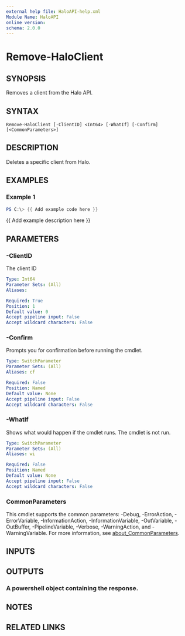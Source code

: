 ```yaml
---
external help file: HaloAPI-help.xml
Module Name: HaloAPI
online version:
schema: 2.0.0
---
```


# Remove-HaloClient

## SYNOPSIS
Removes a client from the Halo API.

## SYNTAX

```
Remove-HaloClient [-ClientID] <Int64> [-WhatIf] [-Confirm] [<CommonParameters>]
```

## DESCRIPTION
Deletes a specific client from Halo.

## EXAMPLES

### Example 1
```powershell
PS C:\> {{ Add example code here }}
```

{{ Add example description here }}

## PARAMETERS

### -ClientID
The client ID

```yaml
Type: Int64
Parameter Sets: (All)
Aliases:

Required: True
Position: 1
Default value: 0
Accept pipeline input: False
Accept wildcard characters: False
```

### -Confirm
Prompts you for confirmation before running the cmdlet.

```yaml
Type: SwitchParameter
Parameter Sets: (All)
Aliases: cf

Required: False
Position: Named
Default value: None
Accept pipeline input: False
Accept wildcard characters: False
```

### -WhatIf
Shows what would happen if the cmdlet runs.
The cmdlet is not run.

```yaml
Type: SwitchParameter
Parameter Sets: (All)
Aliases: wi

Required: False
Position: Named
Default value: None
Accept pipeline input: False
Accept wildcard characters: False
```

### CommonParameters
This cmdlet supports the common parameters: -Debug, -ErrorAction, -ErrorVariable, -InformationAction, -InformationVariable, -OutVariable, -OutBuffer, -PipelineVariable, -Verbose, -WarningAction, and -WarningVariable. For more information, see [about_CommonParameters](http://go.microsoft.com/fwlink/?LinkID=113216).

## INPUTS

## OUTPUTS

### A powershell object containing the response.
## NOTES

## RELATED LINKS
